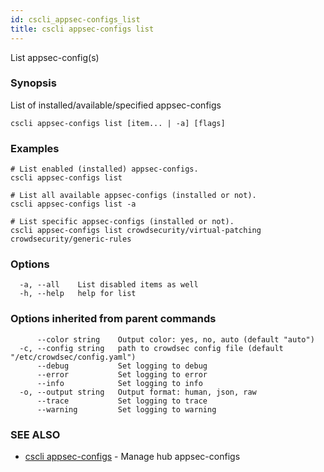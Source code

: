 ```yaml
---
id: cscli_appsec-configs_list
title: cscli appsec-configs list
---
```

List appsec-config(s)

### Synopsis

List of installed/available/specified appsec-configs

```
cscli appsec-configs list [item... | -a] [flags]
```

### Examples

```
# List enabled (installed) appsec-configs.
cscli appsec-configs list

# List all available appsec-configs (installed or not).
cscli appsec-configs list -a

# List specific appsec-configs (installed or not).
cscli appsec-configs list crowdsecurity/virtual-patching crowdsecurity/generic-rules
```

### Options

```
  -a, --all    List disabled items as well
  -h, --help   help for list
```

### Options inherited from parent commands

```
      --color string    Output color: yes, no, auto (default "auto")
  -c, --config string   path to crowdsec config file (default "/etc/crowdsec/config.yaml")
      --debug           Set logging to debug
      --error           Set logging to error
      --info            Set logging to info
  -o, --output string   Output format: human, json, raw
      --trace           Set logging to trace
      --warning         Set logging to warning
```

### SEE ALSO

* [cscli appsec-configs](/cscli/cscli_appsec-configs.md)	 - Manage hub appsec-configs

